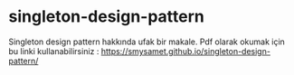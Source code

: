 # singleton-design-pattern
Singleton design pattern hakkında ufak bir makale.
Pdf olarak okumak için bu linki kullanabilirsiniz : https://smysamet.github.io/singleton-design-pattern/
